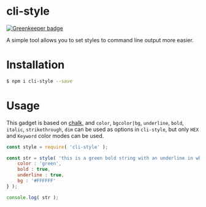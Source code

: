 # cli-style

[![Greenkeeper badge](https://badges.greenkeeper.io/LvChengbin/cli-style.svg)](https://greenkeeper.io/)

A simple tool allows you to set styles to command line output more easier.

# Installation

```bash
$ npm i cli-style --save
```

# Usage

This gadget is based on [chalk](https://github.com/chalk/chalk), and `color`, `bgcolor|bg`, `underline`, `bold`, `italic`, `strikethrough`, `dim` can be used as options in `cli-style`, but only `HEX` and `Keyword` color modes can be used.

```js
const style = require( 'cli-style' );

const str = style( 'this is a green bold string with an underline in white background', {
    color : 'green',
    bold : true,
    underline : true,
    bg : '#FFFFFF'
} );

console.log( str );
```
